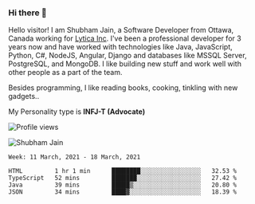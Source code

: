 ### Hi there 👋

<!--
**shubhamj2604/shubhamj2604** is a ✨ _special_ ✨ repository because its `README.md` (this file) appears on your GitHub profile.

Here are some ideas to get you started:

- 🔭 I’m currently working on ...
- 🌱 I’m currently learning ...
- 👯 I’m looking to collaborate on ...
- 🤔 I’m looking for help with ...
- 💬 Ask me about ...
- 📫 How to reach me: ...
- 😄 Pronouns: ...
- ⚡ Fun fact: ...
-->

Hello visitor! I am Shubham Jain, a Software Developer from Ottawa, Canada working for [Lytica Inc](https://www.lytica.com). I've been a professional developer for 3 years now and have worked with technologies like Java, JavaScript, Python, C#, NodeJS, Angular, Django and databases like MSSQL Server, PostgreSQL, and MongoDB. I like building new stuff and work well with other people as a part of the team. 

Besides programming, I like reading books, cooking, tinkling with new gadgets..

My Personality type is **INFJ-T (Advocate)**

![Profile views](https://gpvc.arturio.dev/shubhamj-code)


<img src="https://github-readme-stats.vercel.app/api?username=shubhamj-code&show_icons=true&count_private=true" alt="Shubham Jain" />


<!--START_SECTION:waka-->
```text
Week: 11 March, 2021 - 18 March, 2021

HTML         1 hr 1 min      ████████░░░░░░░░░░░░░░░░░   32.53 % 
TypeScript   52 mins         ███████░░░░░░░░░░░░░░░░░░   27.42 % 
Java         39 mins         █████▒░░░░░░░░░░░░░░░░░░░   20.80 % 
JSON         34 mins         ████▓░░░░░░░░░░░░░░░░░░░░   18.39 % 
```
<!--END_SECTION:waka-->
